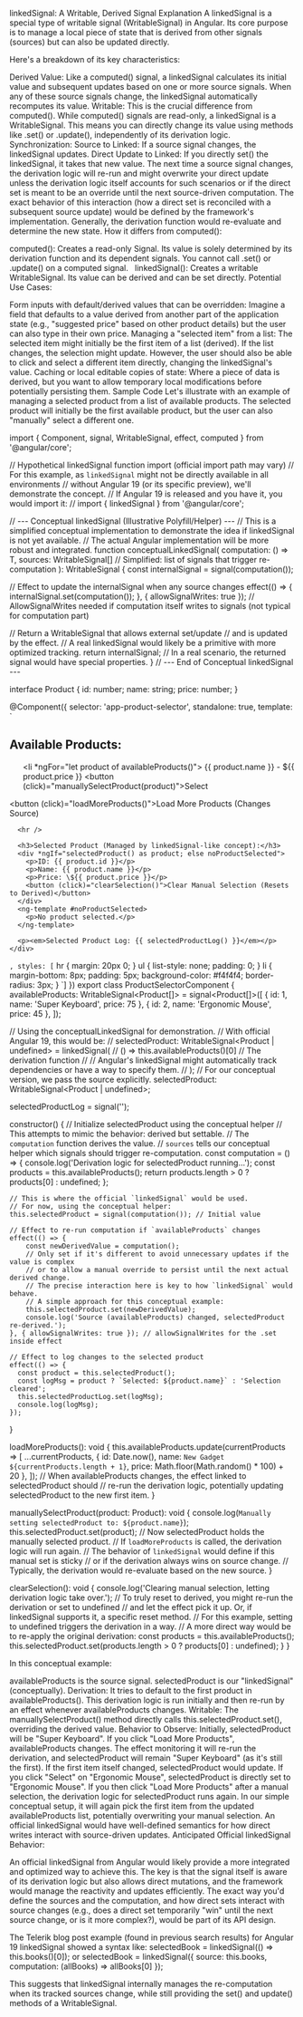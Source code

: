 linkedSignal: A Writable, Derived Signal
Explanation
A linkedSignal is a special type of writable signal (WritableSignal) in Angular. Its core purpose is to manage a local piece of state that is derived from other signals (sources) but can also be updated directly.

Here's a breakdown of its key characteristics:

Derived Value: Like a computed() signal, a linkedSignal calculates its initial value and subsequent updates based on one or more source signals. When any of these source signals change, the linkedSignal automatically recomputes its value.
Writable: This is the crucial difference from computed(). While computed() signals are read-only, a linkedSignal is a WritableSignal. This means you can directly change its value using methods like .set() or .update(), independently of its derivation logic.   
Synchronization:
Source to Linked: If a source signal changes, the linkedSignal updates.
Direct Update to Linked: If you directly set() the linkedSignal, it takes that new value. The next time a source signal changes, the derivation logic will re-run and might overwrite your direct update unless the derivation logic itself accounts for such scenarios or if the direct set is meant to be an override until the next source-driven computation. The exact behavior of this interaction (how a direct set is reconciled with a subsequent source update) would be defined by the framework's implementation. Generally, the derivation function would re-evaluate and determine the new state.
How it differs from computed():

computed<T>(): Creates a read-only Signal<T>. Its value is solely determined by its derivation function and its dependent signals. You cannot call .set() or .update() on a computed signal.   
linkedSignal<T>(): Creates a writable WritableSignal<T>. Its value can be derived and can be set directly.
Potential Use Cases:

Form inputs with default/derived values that can be overridden: Imagine a field that defaults to a value derived from another part of the application state (e.g., "suggested price" based on other product details) but the user can also type in their own price.
Managing a "selected item" from a list: The selected item might initially be the first item of a list (derived). If the list changes, the selection might update. However, the user should also be able to click and select a different item directly, changing the linkedSignal's value.
Caching or local editable copies of state: Where a piece of data is derived, but you want to allow temporary local modifications before potentially persisting them.
Sample Code
Let's illustrate with an example of managing a selected product from a list of available products. The selected product will initially be the first available product, but the user can also "manually" select a different one.

import { Component, signal, WritableSignal, effect, computed } from '@angular/core';

// Hypothetical linkedSignal function import (official import path may vary)
// For this example, as `linkedSignal` might not be directly available in all environments
// without Angular 19 (or its specific preview), we'll demonstrate the concept.
// If Angular 19 is released and you have it, you would import it:
// import { linkedSignal } from '@angular/core';

// --- Conceptual linkedSignal (Illustrative Polyfill/Helper) ---
// This is a simplified conceptual implementation to demonstrate the idea if linkedSignal is not yet available.
// The actual Angular implementation will be more robust and integrated.
function conceptualLinkedSignal<T>(
  computation: () => T,
  sources: WritableSignal<any>[] // Simplified: list of signals that trigger re-computation
): WritableSignal<T> {
  const internalSignal = signal(computation());

  // Effect to update the internalSignal when any source changes
  effect(() => {
    internalSignal.set(computation());
  }, { allowSignalWrites: true }); // AllowSignalWrites needed if computation itself writes to signals (not typical for computation part)

  // Return a WritableSignal that allows external set/update
  // and is updated by the effect.
  // A real linkedSignal would likely be a primitive with more optimized tracking.
  return internalSignal; // In a real scenario, the returned signal would have special properties.
}
// --- End of Conceptual linkedSignal ---


interface Product {
  id: number;
  name: string;
  price: number;
}

@Component({
  selector: 'app-product-selector',
  standalone: true,
  template: `
    <div>
      <h2>Available Products:</h2>
      <ul>
        <li *ngFor="let product of availableProducts()">
          {{ product.name }} - \${{ product.price }}
          <button (click)="manuallySelectProduct(product)">Select</button>
        </li>
      </ul>
      <button (click)="loadMoreProducts()">Load More Products (Changes Source)</button>

      <hr />

      <h3>Selected Product (Managed by linkedSignal-like concept):</h3>
      <div *ngIf="selectedProduct() as product; else noProductSelected">
        <p>ID: {{ product.id }}</p>
        <p>Name: {{ product.name }}</p>
        <p>Price: \${{ product.price }}</p>
        <button (click)="clearSelection()">Clear Manual Selection (Resets to Derived)</button>
      </div>
      <ng-template #noProductSelected>
        <p>No product selected.</p>
      </ng-template>

      <p><em>Selected Product Log: {{ selectedProductLog() }}</em></p>
    </div>
  `,
  styles: [`
    hr { margin: 20px 0; }
    ul { list-style: none; padding: 0; }
    li { margin-bottom: 8px; padding: 5px; background-color: #f4f4f4; border-radius: 3px; }
  `]
})
export class ProductSelectorComponent {
  availableProducts: WritableSignal<Product[]> = signal<Product[]>([
    { id: 1, name: 'Super Keyboard', price: 75 },
    { id: 2, name: 'Ergonomic Mouse', price: 45 },
  ]);

  // Using the conceptualLinkedSignal for demonstration.
  // With official Angular 19, this would be:
  // selectedProduct: WritableSignal<Product | undefined> = linkedSignal(
  //   () => this.availableProducts()[0] // The derivation function
  //   // Angular's linkedSignal might automatically track dependencies or have a way to specify them.
  // );
  // For our conceptual version, we pass the source explicitly.
  selectedProduct: WritableSignal<Product | undefined>;

  selectedProductLog = signal('');

  constructor() {
    // Initialize selectedProduct using the conceptual helper
    // This attempts to mimic the behavior: derived but settable.
    // The `computation` function derives the value.
    // `sources` tells our conceptual helper which signals should trigger re-computation.
    const computation = () => {
      console.log('Derivation logic for selectedProduct running...');
      const products = this.availableProducts();
      return products.length > 0 ? products[0] : undefined;
    };

    // This is where the official `linkedSignal` would be used.
    // For now, using the conceptual helper:
    this.selectedProduct = signal(computation()); // Initial value

    // Effect to re-run computation if `availableProducts` changes
    effect(() => {
        const newDerivedValue = computation();
        // Only set if it's different to avoid unnecessary updates if the value is complex
        // or to allow a manual override to persist until the next actual derived change.
        // The precise interaction here is key to how `linkedSignal` would behave.
        // A simple approach for this conceptual example:
        this.selectedProduct.set(newDerivedValue);
        console.log('Source (availableProducts) changed, selectedProduct re-derived.');
    }, { allowSignalWrites: true }); // allowSignalWrites for the .set inside effect

    // Effect to log changes to the selected product
    effect(() => {
      const product = this.selectedProduct();
      const logMsg = product ? `Selected: ${product.name}` : 'Selection cleared';
      this.selectedProductLog.set(logMsg);
      console.log(logMsg);
    });
  }

  loadMoreProducts(): void {
    this.availableProducts.update(currentProducts => [
      ...currentProducts,
      { id: Date.now(), name: `New Gadget ${currentProducts.length + 1}`, price: Math.floor(Math.random() * 100) + 20 },
    ]);
    // When availableProducts changes, the effect linked to selectedProduct should
    // re-run the derivation logic, potentially updating selectedProduct to the new first item.
  }

  manuallySelectProduct(product: Product): void {
    console.log(`Manually setting selectedProduct to: ${product.name}`);
    this.selectedProduct.set(product);
    // Now selectedProduct holds the manually selected product.
    // If `loadMoreProducts` is called, the derivation logic will run again.
    // The behavior of `linkedSignal` would define if this manual set is sticky
    // or if the derivation always wins on source change.
    // Typically, the derivation would re-evaluate based on the new source.
  }

  clearSelection(): void {
    console.log('Clearing manual selection, letting derivation logic take over.');
    // To truly reset to derived, you might re-run the derivation or set to undefined
    // and let the effect pick it up. Or, if linkedSignal supports it, a specific reset method.
    // For this example, setting to undefined triggers the derivation in a way.
    // A more direct way would be to re-apply the original derivation:
    const products = this.availableProducts();
    this.selectedProduct.set(products.length > 0 ? products[0] : undefined);
  }
}


In this conceptual example:

availableProducts is the source signal.
selectedProduct is our "linkedSignal" (conceptually).
Derivation: It tries to default to the first product in availableProducts(). This derivation logic is run initially and then re-run by an effect whenever availableProducts changes.
Writable: The manuallySelectProduct() method directly calls this.selectedProduct.set(), overriding the derived value.
Behavior to Observe:
Initially, selectedProduct will be "Super Keyboard".
If you click "Load More Products", availableProducts changes. The effect monitoring it will re-run the derivation, and selectedProduct will remain "Super Keyboard" (as it's still the first). If the first item itself changed, selectedProduct would update.
If you click "Select" on "Ergonomic Mouse", selectedProduct is directly set to "Ergonomic Mouse".
If you then click "Load More Products" after a manual selection, the derivation logic for selectedProduct runs again. In our simple conceptual setup, it will again pick the first item from the updated availableProducts list, potentially overwriting your manual selection. An official linkedSignal would have well-defined semantics for how direct writes interact with source-driven updates.
Anticipated Official linkedSignal Behavior:

An official linkedSignal from Angular would likely provide a more integrated and optimized way to achieve this. The key is that the signal itself is aware of its derivation logic but also allows direct mutations, and the framework would manage the reactivity and updates efficiently. The exact way you'd define the sources and the computation, and how direct sets interact with source changes (e.g., does a direct set temporarily "win" until the next source change, or is it more complex?), would be part of its API design.

The Telerik blog post example (found in previous search results) for Angular 19 linkedSignal showed a syntax like:
selectedBook = linkedSignal(() => this.books()[0]);
or
selectedBook = linkedSignal({ source: this.books, computation: (allBooks) => allBooks[0] });

This suggests that linkedSignal internally manages the re-computation when its tracked sources change, while still providing the set() and update() methods of a WritableSignal.

